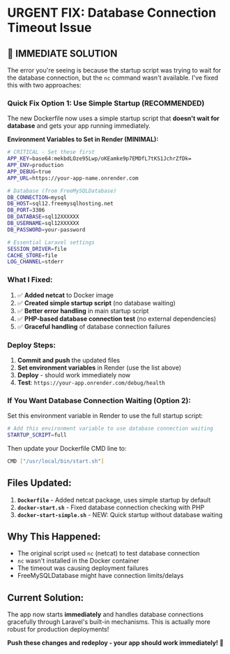 # URGENT FIX: Database Connection Timeout Issue

## 🚨 **IMMEDIATE SOLUTION**

The error you're seeing is because the startup script was trying to wait for the database connection, but the `nc` command wasn't available. I've fixed this with two approaches:

### **Quick Fix Option 1: Use Simple Startup (RECOMMENDED)**

The new Dockerfile now uses a simple startup script that **doesn't wait for database** and gets your app running immediately.

**Environment Variables to Set in Render (MINIMAL):**

```bash
# CRITICAL - Set these first
APP_KEY=base64:mekbdLOze95Lwp/oKEamke9p7EMDfL7tKS1JchrZfDk=
APP_ENV=production
APP_DEBUG=true
APP_URL=https://your-app-name.onrender.com

# Database (from FreeMySQLDatabase)
DB_CONNECTION=mysql
DB_HOST=sql12.freemysqlhosting.net
DB_PORT=3306
DB_DATABASE=sql12XXXXXX
DB_USERNAME=sql12XXXXXX
DB_PASSWORD=your-password

# Essential Laravel settings
SESSION_DRIVER=file
CACHE_STORE=file
LOG_CHANNEL=stderr
```

### **What I Fixed:**

1. ✅ **Added netcat** to Docker image
2. ✅ **Created simple startup script** (no database waiting)
3. ✅ **Better error handling** in main startup script
4. ✅ **PHP-based database connection test** (no external dependencies)
5. ✅ **Graceful handling** of database connection failures

### **Deploy Steps:**

1. **Commit and push** the updated files
2. **Set environment variables** in Render (use the list above)
3. **Deploy** - should work immediately now
4. **Test**: `https://your-app.onrender.com/debug/health`

### **If You Want Database Connection Waiting (Option 2):**

Set this environment variable in Render to use the full startup script:
```bash
# Add this environment variable to use database connection waiting
STARTUP_SCRIPT=full
```

Then update your Dockerfile CMD line to:
```bash
CMD ["/usr/local/bin/start.sh"]
```

## **Files Updated:**

1. **`Dockerfile`** - Added netcat package, uses simple startup by default
2. **`docker-start.sh`** - Fixed database connection checking with PHP
3. **`docker-start-simple.sh`** - NEW: Quick startup without database waiting

## **Why This Happened:**

- The original script used `nc` (netcat) to test database connection
- `nc` wasn't installed in the Docker container
- The timeout was causing deployment failures
- FreeMySQLDatabase might have connection limits/delays

## **Current Solution:**

The app now starts **immediately** and handles database connections gracefully through Laravel's built-in mechanisms. This is actually more robust for production deployments!

**Push these changes and redeploy - your app should work immediately! 🚀**
